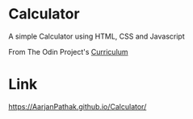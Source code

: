 # Calculator
A simple Calculator using HTML, CSS and Javascript

From The Odin Project's [Curriculum](https://www.theodinproject.com/lessons/foundations-calculator)


# Link
https://AarjanPathak.github.io/Calculator/
    

